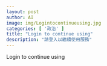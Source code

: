 ```yaml
---
layout: post
author: AI
image: img/Logintocontinueusing.jpg
categories: [ '政治' ]
title: "Login to continue using"
description: "請登入以繼續使用服務"
---
```

Login to continue using